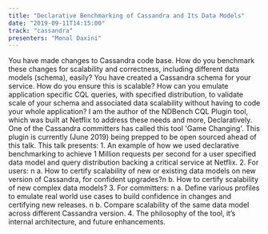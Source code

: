 ```yaml
---
title: "Declarative Benchmarking of Cassandra and Its Data Models"
date: "2019-09-11T14:15:00"
track: "cassandra"
presenters: "Monal Daxini"
---
```


You have made changes to Cassandra code base. How do you benchmark these changes for scalability and correctness, including different data models (schema), easily? You have created a Cassandra schema for your service. How do you ensure this is scalable?  How can you emulate application specific CQL queries, with specified distribution, to validate scale of your schema and associated data scalability without having to code your whole application? I am the author of the NDBench CQL Plugin tool, which was built at Netflix to address these needs and more, Declaratively. One of the Cassandra committers has called this tool 'Game Changing'. This plugin is currently (June 2019) being prepped to be open sourced ahead of this talk. This talk presents:  1. An example of how we used declarative benchmarking to achieve 1 Million requests per second for a user specified data model and query distribution backing a critical service at Netflix. 2. For users: n    a. How to certify scalability of new or existing data models on new version of Cassandra, for confident upgrades?n    b. How to certify scalability of new complex data models? 3. For committers: n    a. Define various profiles to emulate real world use cases to build confidence in changes and certifying new releases. n    b. Compare scalability of the same data model across different Cassandra version. 4. The philosophy of the tool, it’s internal architecture, and future enhancements.